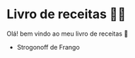 # Livro de receitas :woman_cook:

Olá! bem vindo ao meu livro de receitas :wave:

- Strogonoff de Frango

